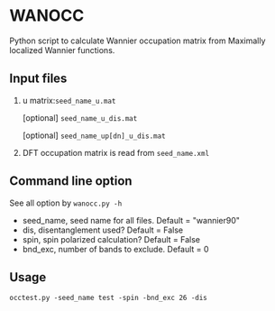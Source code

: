 # WANOCC
Python script to calculate Wannier occupation matrix from Maximally localized Wannier functions.
<!-- [`Wannier90`](http://www.wannier.org/). -->

## Input files
1. u matrix:`seed_name_u.mat`

   [optional] `seed_name_u_dis.mat`

   [optional] `seed_name_up[dn]_u_dis.mat`

2. DFT occupation matrix is read from `seed_name.xml`

## Command line option
See all option by `wanocc.py -h`

- seed_name, seed name for all files. Default = "wannier90"
- dis, disentanglement used? Default = False
- spin, spin polarized calculation? Default = False
- bnd_exc, number of bands to exclude. Default = 0


## Usage
```
occtest.py -seed_name test -spin -bnd_exc 26 -dis
```
